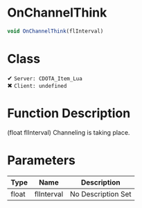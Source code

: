 # OnChannelThink
```js	
void OnChannelThink(flInterval)
```
# Class
✔ `Server: CDOTA_Item_Lua`  
✖ `Client: undefined`  

# Function Description
(float flInterval) Channeling is taking place.
# Parameters
Type|Name|Description
--|--|--
float|flInterval|No Description Set
